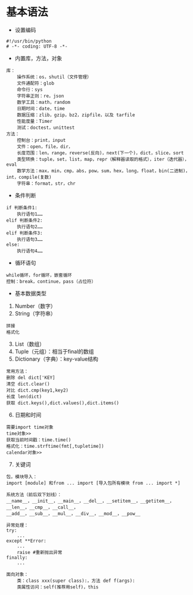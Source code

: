 # 基本语法
- 设置编码
```
#!/usr/bin/python
# -*- coding: UTF-8 -*-
```
- 内置库，方法，对象
```
库：
    操作系统：os，shutil（文件管理）
    文件通配符：glob
    命令行：sys
    字符串正则：re，json
    数学工具：math，random
    日期时间：date，time
    数据压缩：zlib，gzip，bz2，zipfile，以及 tarfile
    性能度量：Timer
    测试：doctest，unittest
方法：
    控制台：print，input
    文件：open，file，dir，
    长度范围：len，range，reverse(反向)，next(下一个)，dict，slice，sort
    类型转换：tuple，set，list，map，repr（解释器读取的格式），iter（迭代器），eval
    数学方法：max，min，cmp，abs，pow，sum，hex，long，float，bin(二进制)，int，compile(复数)
    字符串：format，str，chr
```

- 条件判断
```
if 判断条件1:
    执行语句1……
elif 判断条件2:
    执行语句2……
elif 判断条件3:
    执行语句3……
else:
    执行语句4……
```
- 循环语句
```
while循环，for循环，嵌套循环
控制：break，continue，pass（占位符）
```
- 基本数据类型

1. Number（数字）
2. String（字符串）
```
拼接
格式化
```
3. List（数组）
4. Tuple（元组）：相当于final的数组
5. Dictionary（字典）：key-value结构
```
常用方法：
删除 del dict['KEY]
清空 dict.clear()
对比 dict.cmp(key1,key2)
长度 len(dict)
获取 dict.keys(),dict.values(),dict.items()
```
6. 日期和时间
```
需要import time对象
time对象>>
获取当前时间戳：time.time()
格式化：time.strftime(fmt[,tupletime])
calendar对象>>

```
7. 关键词
```
包，模块导入：
import [module] 和from ... import [导入包所有模块 from ... import *]

系统方法（前后双下划线）：
__name__，__init__，__main__，__del__，__setitem__，__getitem__，
__len__，__cmp__，__call__，
__add__，__sub__，__mul__，__div__，__mod__，__pow__

异常处理：
try:
    ...
except **Error:
    ...
    raise #重新抛出异常
finally:
    ...

面向对象：
    类：class xxx(super class):，方法 def f(args):
    类属性访问：self(推荐用self)，this
```
